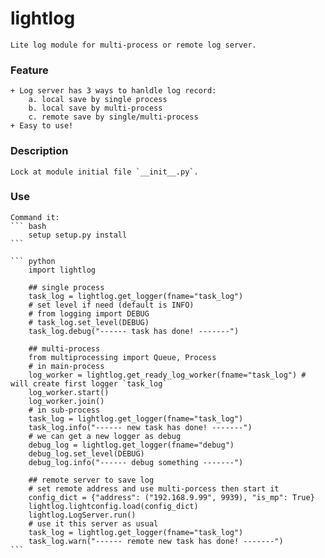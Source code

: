 # lightlog

	Lite log module for multi-process or remote log server.

### Feature

	+ Log server has 3 ways to hanldle log record:
		a. local save by single process
		b. local save by multi-process
		c. remote save by single/multi-process
	+ Easy to use!

### Description
	
	Lock at module initial file `__init__.py`.

### Use

	Command it:
	``` bash
		setup setup.py install
	```

	``` python
		import lightlog

		## single process
		task_log = lightlog.get_logger(fname="task_log")
		# set level if need (default is INFO)
		# from logging import DEBUG
		# task_log.set_level(DEBUG)
		task_log.debug("------ task has done! -------")

		## multi-process
		from multiprocessing import Queue, Process
		# in main-process
		log_worker = lightlog.get_ready_log_worker(fname="task_log") # will create first logger `task_log`
		log_worker.start()
		log_worker.join()
		# in sub-process
		task_log = lightlog.get_logger(fname="task_log")
		task_log.info("------ new task has done! -------")
		# we can get a new logger as debug
		debug_log = lightlog.get_logger(fname="debug")
		debug_log.set_level(DEBUG)
		debug_log.info("------ debug something -------")

		## remote server to save log
		# set remote address and use multi-porcess then start it
		config_dict = {"address": ("192.168.9.99", 9939), "is_mp": True}
		lightlog.lightconfig.load(config_dict)
		lightlog.LogServer.run()
		# use it this server as usual
		task_log = lightlog.get_logger(fname="task_log")
		task_log.warn("------ remote new task has done! -------")
	```
